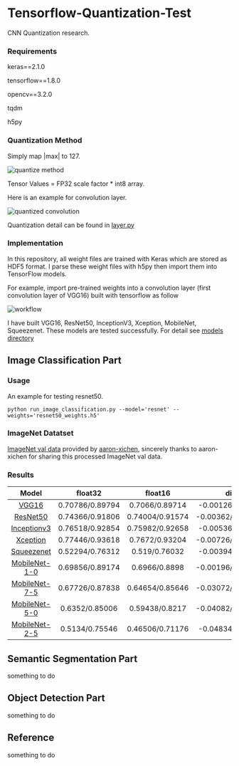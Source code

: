 # Tensorflow-Quantization-Test

CNN Quantization research.

### Requirements

keras==2.1.0

tensorflow==1.8.0

opencv==3.2.0

tqdm

h5py

### Quantization Method

Simply map |max| to 127.

![quantize method](https://github.com/TianzhongSong/Tensorflow-quantization-test/blob/master/figures/quantize.PNG)

Tensor Values = FP32 scale factor * int8 array.

Here is an example for convolution layer.

![quantized convolution](https://github.com/TianzhongSong/Tensorflow-quantization-test/blob/master/figures/quantized_conv.PNG)

Quantization detail can be found in [layer.py](https://github.com/TianzhongSong/Tensorflow-quantization-test/blob/master/utils/layers.py)

### Implementation

In this repository, all weight files are trained with Keras which are stored as HDF5 format. I parse these weight files with h5py then import them into TensorFlow models.

For example, import pre-trained weights into a convolution layer (first convolution layer of VGG16) built with tensorflow as follow

![workflow](https://github.com/TianzhongSong/Tensorflow-quantization-test/blob/master/figures/workflow.PNG)

I have built VGG16, ResNet50, InceptionV3, Xception, MobileNet, Squeezenet.
These models are tested successfully. For detail see [models directory](https://github.com/TianzhongSong/Tensorflow-quantization-test/tree/master/models)

## Image Classification Part

### Usage

An example for testing resnet50.

    python run_image_classification.py --model='resnet' --weights='resnet50_weights.h5'

### ImageNet Datatset

[ImageNet val data](http://ml.cs.tsinghua.edu.cn/~chenxi/dataset/val224_compressed.pkl) 
provided by [aaron-xichen](https://github.com/aaron-xichen), 
sincerely thanks to aaron-xichen for sharing this processed ImageNet val data.

### Results

|Model                  | float32              |float16                 |diff                  |
| :-------------------: |:--------------------:|:---------------------: |:-----------------------:|
|[VGG16](https://github.com/fchollet/deep-learning-models/releases/download/v0.1/vgg16_weights_tf_dim_ordering_tf_kernels.h5)                 | 0.70786/0.89794      | 0.7066/0.89714         | -0.00126/-0.0008   |
|[ResNet50](https://github.com/fchollet/deep-learning-models/releases/download/v0.2/resnet50_weights_tf_dim_ordering_tf_kernels.h5)               | 0.74366/0.91806      | 0.74004/0.91574        | -0.00362/-0.00232    |
|[Inceptionv3](https://github.com/fchollet/deep-learning-models/releases/download/v0.5/inception_v3_weights_tf_dim_ordering_tf_kernels.h5)            | 0.76518/0.92854      | 0.75982/0.92658          | -0.00536/0.00196    |
|[Xception](https://github.com/fchollet/deep-learning-models/releases/download/v0.4/xception_weights_tf_dim_ordering_tf_kernels.h5)               | 0.77446/0.93618      | 0.7672/0.93204        |  -0.00726/-0.00414    |
|[Squeezenet](https://github.com/rcmalli/keras-squeezenet/releases/download/v1.0/squeezenet_weights_tf_dim_ordering_tf_kernels.h5)             | 0.52294/0.76312      | 0.519/0.76032        |   -0.00394/-0.0028     |
|[MobileNet-1-0](https://github.com/fchollet/deep-learning-models/releases/download/v0.6/mobilenet_1_0_224_tf.h5)          | 0.69856/0.89174      | 0.6966/0.8898          |   -0.00196/-0.00194    |
|[MobileNet-7-5](https://github.com/fchollet/deep-learning-models/releases/download/v0.6/mobilenet_7_5_224_tf.h5)          | 0.67726/0.87838      | 0.64654/0.85646         |   -0.03072/-0.02192    |
|[MobileNet-5-0](https://github.com/fchollet/deep-learning-models/releases/download/v0.6/mobilenet_5_0_224_tf.h5)          | 0.6352/0.85006       | 0.59438/0.8217        |   -0.04082/-0.02836   |
|[MobileNet-2-5](https://github.com/fchollet/deep-learning-models/releases/download/v0.6/mobilenet_2_5_224_tf.h5)          | 0.5134/0.75546       | 0.46506/0.71176         |  -0.04834/-0.0437   |

## Semantic Segmentation Part

something to do

## Object Detection Part

something to do

## Reference

something to do
